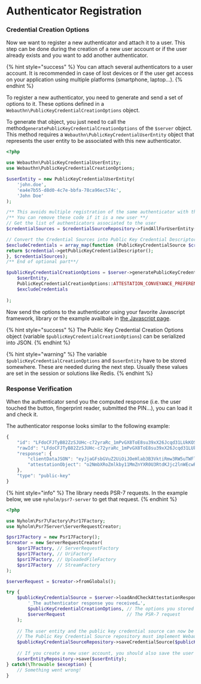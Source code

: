 # Authenticator Registration

### Credential Creation Options

Now we want to register a new authenticator and attach it to a user. This step can be done during the creation of a new user account or if the user already exists and you want to add another authenticator.

{% hint style="success" %}
You can attach several authenticators to a user account. It is recommended in case of lost devices or if the user get access on your application using multiple platforms \(smartphone, laptop…\).
{% endhint %}

To register a new authenticator, you need to generate and send a set of options to it. These options defined in a `Webauthn\PublicKeyCredentialCreationOptions` object.

To generate that object, you just need to call the method`generatePublicKeyCredentialCreationOptions` of the `$server` object. This method requires a `Webauthn\PublicKeyCredentialUserEntity` object that represents the user entity to be associated with this new authenticator.

```php
<?php

use Webauthn\PublicKeyCredentialUserEntity;
use Webauthn\PublicKeyCredentialCreationOptions;

$userEntity = new PublicKeyCredentialUserEntity(
    'john.doe',
    'ea4e7b55-d8d0-4c7e-bbfa-78ca96ec574c',
    'John Doe'
);

/** This avoids multiple registration of the same authenticator with the user account **/
/** You can remove these code if it is a new user **/
// Get the list of authenticators associated to the user
$credentialSources = $credentialSourceRepository->findAllForUserEntity($userEntity);

// Convert the Credential Sources into Public Key Credential Descriptors
$excludeCredentials = array_map(function (PublicKeyCredentialSource $credential) {
return $credential->getPublicKeyCredentialDescriptor();
}, $credentialSources);
/** End of optional part**/

$publicKeyCredentialCreationOptions = $server->generatePublicKeyCredentialCreationOptions(
    $userEntity,                                                                // The user entity
    PublicKeyCredentialCreationOptions::ATTESTATION_CONVEYANCE_PREFERENCE_NONE, // We will see this option later
    $excludeCredentials                                                         // Excluded authenticators
                                                                                //   Set [] if new user
);
```

Now send the options to the authenticator using your favorite Javascript framework, library or the example availbale in [the Javascript page](../../pre-requisites/javascript.md).

{% hint style="success" %}
The Public Key Credential Creation Options object \(variable `$publicKeyCredentialCreationOptions`\) can be serialized into JSON.
{% endhint %}

{% hint style="warning" %}
The variable `$publicKeyCredentialCreationOptions` and `$userEntity` have to be stored somewhere. These are needed during the next step. Usually these values are set in the session or solutions like Redis.
{% endhint %}

### Response Verification

When the authenticator send you the computed response \(i.e. the user touched the button, fingerprint reader, submitted the PIN…\), you can load it and check it.

The authenticator response looks similar to the following example:

```javascript
{
    "id": "LFdoCFJTyB82ZzSJUHc-c72yraRc_1mPvGX8ToE8su39xX26Jcqd31LUkKOS36FIAWgWl6itMKqmDvruha6ywA",
    "rawId": "LFdoCFJTyB82ZzSJUHc-c72yraRc_1mPvGX8ToE8su39xX26Jcqd31LUkKOS36FIAWgWl6itMKqmDvruha6ywA",
    "response": {
        "clientDataJSON": "eyJjaGFsbGVuZ2UiOiJOeHlab3B3VktiRmw3RW5uTWFlXzVGbmlyN1FKN1FXcDFVRlVLakZIbGZrIiwiY2xpZW50RXh0ZW5zaW9ucyI6e30sImhhc2hBbGdvcml0aG0iOiJTSEEtMjU2Iiwib3JpZ2luIjoiaHR0cDovL2xvY2FsaG9zdDozMDAwIiwidHlwZSI6IndlYmF1dGhuLmNyZWF0ZSJ9",
        "attestationObject": "o2NmbXRoZmlkby11MmZnYXR0U3RtdKJjc2lnWEcwRQIgVzzvX3Nyp_g9j9f2B-tPWy6puW01aZHI8RXjwqfDjtQCIQDLsdniGPO9iKr7tdgVV-FnBYhvzlZLG3u28rVt10YXfGN4NWOBWQJOMIICSjCCATKgAwIBAgIEVxb3wDANBgkqhkiG9w0BAQsFADAuMSwwKgYDVQQDEyNZdWJpY28gVTJGIFJvb3QgQ0EgU2VyaWFsIDQ1NzIwMDYzMTAgFw0xNDA4MDEwMDAwMDBaGA8yMDUwMDkwNDAwMDAwMFowLDEqMCgGA1UEAwwhWXViaWNvIFUyRiBFRSBTZXJpYWwgMjUwNTY5MjI2MTc2MFkwEwYHKoZIzj0CAQYIKoZIzj0DAQcDQgAEZNkcVNbZV43TsGB4TEY21UijmDqvNSfO6y3G4ytnnjP86ehjFK28-FdSGy9MSZ-Ur3BVZb4iGVsptk5NrQ3QYqM7MDkwIgYJKwYBBAGCxAoCBBUxLjMuNi4xLjQuMS40MTQ4Mi4xLjUwEwYLKwYBBAGC5RwCAQEEBAMCBSAwDQYJKoZIhvcNAQELBQADggEBAHibGMqbpNt2IOL4i4z96VEmbSoid9Xj--m2jJqg6RpqSOp1TO8L3lmEA22uf4uj_eZLUXYEw6EbLm11TUo3Ge-odpMPoODzBj9aTKC8oDFPfwWj6l1O3ZHTSma1XVyPqG4A579f3YAjfrPbgj404xJns0mqx5wkpxKlnoBKqo1rqSUmonencd4xanO_PHEfxU0iZif615Xk9E4bcANPCfz-OLfeKXiT-1msixwzz8XGvl2OTMJ_Sh9G9vhE-HjAcovcHfumcdoQh_WM445Za6Pyn9BZQV3FCqMviRR809sIATfU5lu86wu_5UGIGI7MFDEYeVGSqzpzh6mlcn8QSIZoYXV0aERhdGFYxEmWDeWIDoxodDQXD2R2YFuP5K65ooYyx5lc87qDHZdjQQAAAAAAAAAAAAAAAAAAAAAAAAAAAEAsV2gIUlPIHzZnNIlQdz5zvbKtpFz_WY-8ZfxOgTyy7f3Ffbolyp3fUtSQo5LfoUgBaBaXqK0wqqYO-u6FrrLApQECAyYgASFYIPr9-YH8DuBsOnaI3KJa0a39hyxh9LDtHErNvfQSyxQsIlgg4rAuQQ5uy4VXGFbkiAt0uwgJJodp-DymkoBcrGsLtkI"
    },
    "type": "public-key"
}
```

{% hint style="info" %}
The library needs PSR-7 requests. In the example below, we use `nyholm/psr7-server` to get that request.
{% endhint %}

```php
<?php

use Nyholm\Psr7\Factory\Psr17Factory;
use Nyholm\Psr7Server\ServerRequestCreator;

$psr17Factory = new Psr17Factory();
$creator = new ServerRequestCreator(
    $psr17Factory, // ServerRequestFactory
    $psr17Factory, // UriFactory
    $psr17Factory, // UploadedFileFactory
    $psr17Factory  // StreamFactory
);

$serverRequest = $creator->fromGlobals();

try {
    $publicKeyCredentialSource = $server->loadAndCheckAttestationResponse(
        '_The authenticator response you received…',
        $publicKeyCredentialCreationOptions, // The options you stored during the previous step
        $serverRequest                       // The PSR-7 request
    );
    
    // The user entity and the public key credential source can now be stored using their repository
    // The Public Key Credential Source repository must implement Webauthn\PublicKeyCredentialSourceRepository
    $publicKeyCredentialSourceRepository->saveCredentialSource($publicKeyCredentialSource);
    
    // If you create a new user account, you should also save the user entity
    $userEntityRepository->save($userEntity);
} catch(\Throwable $exception) {
    // Something went wrong!
}
```

